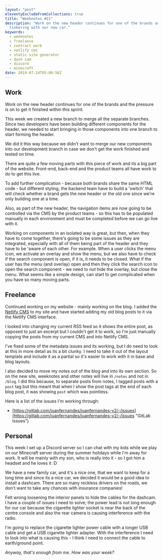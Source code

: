 ```yaml
---
layout: "post"
eleventyExcludeFromCollections: true
title: "Weeknotes #21"
description: "Work on the new header continues for one of the brands and the pressure is on to get it finished within this sprint. More work on my own website and some
  tinkering with our new car."
keywords:
  - weeknotes
  - freelance
  - contract work
  - netlify cms
  - static site generator
  - dash cam
  - discord
  - minecraft
date: 2019-07-24T05:00:56Z
---
```

## Work
Work on the new header continues for one of the brands and the pressure is on to get it finished within this sprint.

This week we created a new branch to merge all the separate branches. Since two developers have been building different components for the header, we needed to start bringing in those components into one branch to start forming the header.

We did it this way because we didn't want to merge our new components into our development branch in case we don't get the work finished and tested on time.

There are quite a few moving parts with this piece of work and its a big part of the website. Front-end, back-end and the product teams all have work to do to get this live.

To add further complication - because both brands share the same HTML code - but different styling, the backend team have to build a 'switch' that will check whether a brand gets the new header or the old one since we're only building one at a time.

Also, as part of the new header, the navigation items are now going to be controlled via the CMS by the product teams - so this has to be populated manually in each environment and must be completed before we can go live with it.

Working on components in an isolated way is great, but then, when they have to come together, there's going to be some issues as they are integrated, especially with all of them being part of the header and they have to be 'aware of each other. For example. When a user clicks the menu icon, we activate an overlay and show the menu, but we also have to check if the search component is open, if it is, it needs to be closed. What if the user has the menu (and overlay) open and then they click the search icon to open the search component - we need to _not_ hide the overlay, but close the menu. What seems like a simple design, can start to get complicated when you have so many moving parts.

## Freelance
Continued working on my website - mainly working on the blog. I added the [Netlify CMS](https://decapcms.org/ "Netlify CMS") to my site and have started adding my old blog posts to it via the Netlify CMS interface.

I looked into changing my current RSS feed so it shows the entire post, as opposed to just an excerpt but I couldn't get it to work, so I'm just manually copying the posts from my current CMS and into Netlify CMS.

I've fixed some of the metadata issues and its working, but I do need to look at this in more detail as its a bit clunky. I need to take it out of the layout template and include it as a partial so it's easier to work with it in base and blog layouts.

I also decided to move my notes out of the blog and into its own section. So on the new site, weeknotes and other notes will live in ```/notes``` and not in ```/blog```. I did this because, to separate posts from notes, I tagged posts with a ```post``` tag but this meant that when I show the post tags at the end of each blog post, it was showing ```post``` which was pointless.

Here is a list of the issues I'm working through:
- [https://gitlab.com/juanfernandes/juanfernandes-v2/-/issues](https://gitlab.com/juanfernandes/juanfernandes-v2/-/issues  "GitLab Issues")


## Personal
This week I set up a Discord server so I can chat with my kids while we play on our Minecraft server during the summer holidays while I'm away for work. It will be mainly with my son, who is really into it - so I got him a headset and he loves it :D

We have a new family car, and it's a nice one, that we want to keep for a long time and since its a nice car, we decided it would be a good idea to install a dashcam. There are so many reckless drivers on the roads, we don't want to take any chances with insurance companies!

Felt wrong loosening the interior panels to hide the cables for the dashcam. I have a couple of issues I need to solve; the power lead is not long enough for our car because the cigarette lighter socket is near the back of the centre console and also the rear camera is causing interference with the radio.

I'm going to replace the cigarette lighter power cable with a longer USB cable and get a USB cigarette lighter adapter. With the interference I need to look into what is causing this - I think I need to connect the cable to earth/ground point.

_Anyway, that's enough from me. How was your week?_
